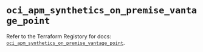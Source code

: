 # `oci_apm_synthetics_on_premise_vantage_point`

Refer to the Terraform Registory for docs: [`oci_apm_synthetics_on_premise_vantage_point`](https://registry.terraform.io/providers/oracle/oci/6.18.0/docs/resources/apm_synthetics_on_premise_vantage_point).

